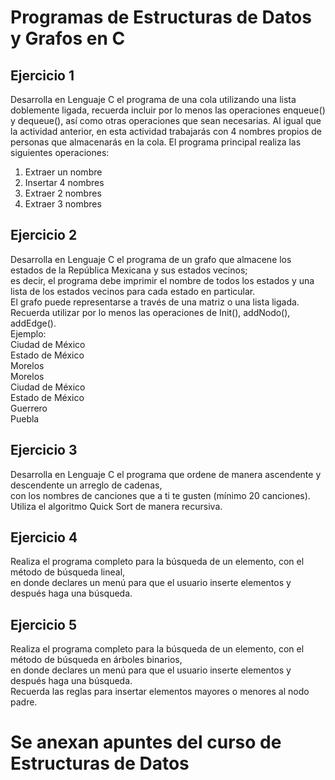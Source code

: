 # Programas de Estructuras de Datos y Grafos en C  
## Ejercicio 1  
Desarrolla en Lenguaje C el programa de una cola utilizando una lista doblemente ligada, recuerda incluir por lo menos las operaciones enqueue() y dequeue(), así como otras operaciones que sean necesarias. Al igual que la actividad anterior, en esta actividad trabajarás con 4 nombres propios de personas que almacenarás en la cola. El programa principal realiza las siguientes operaciones:  
1. Extraer un nombre  
2. Insertar 4 nombres  
3. Extraer 2 nombres  
4. Extraer 3 nombres  
  
## Ejercicio 2  
Desarrolla en Lenguaje C el programa de un grafo que almacene los estados de la República Mexicana y sus estados vecinos;  
es decir, el programa debe imprimir el nombre de todos los estados y una lista de los estados vecinos para cada estado en particular.  
El grafo puede representarse a través de una matriz o una lista ligada.  
Recuerda utilizar por lo menos las operaciones de Init(), addNodo(), addEdge().  
Ejemplo:  
Ciudad de México  
       Estado de México  
       Morelos  
Morelos  
Ciudad de México  
Estado de México  
Guerrero  
Puebla  
  
## Ejercicio 3  
Desarrolla en Lenguaje C el programa que ordene de manera ascendente y descendente un arreglo de cadenas,  
con los nombres de canciones que a ti te gusten (mínimo 20 canciones).  
Utiliza el algoritmo Quick Sort de manera recursiva.  
  
## Ejercicio 4  
Realiza el programa completo para la búsqueda de un elemento, con el método de búsqueda lineal,  
en donde declares un menú para que el usuario inserte elementos y después haga una búsqueda.  
  
## Ejercicio 5  
Realiza el programa completo para la búsqueda de un elemento, con el método de búsqueda en árboles binarios,  
en donde declares un menú para que el usuario inserte elementos y después haga una búsqueda.  
Recuerda las reglas para insertar elementos mayores o menores al nodo padre.  

# Se anexan apuntes del curso de Estructuras de Datos
